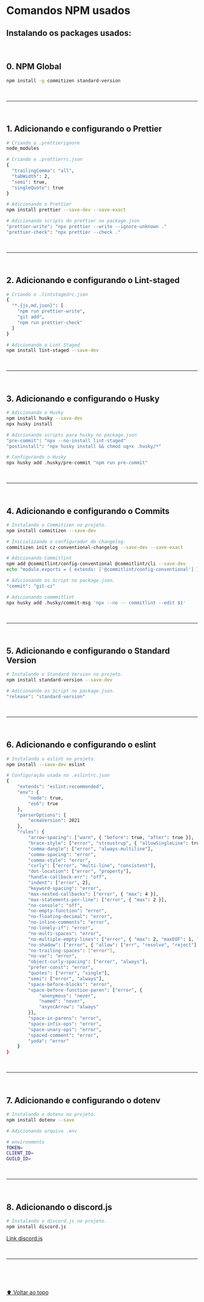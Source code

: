 # Comandos NPM usados

## Instalando os packages usados:

<br>

## 0. NPM Global

```sh
npm install -g commitizen standard-version
```

<br>

---

<br>

## 1. Adicionando e configurando o Prettier

```sh
# Criando o .prettierignore
node_modules
```

```sh
# Criando o .prettierrc.json
{
  "trailingComma": "all",
  "tabWidth": 2,
  "semi": true,
  "singleQuote": true
}
```

```sh
# Adicionando o Prettier
npm install prettier --save-dev --save-exact
```

```sh
# Adicionando scripts do prettier no package.json
"prettier-write": "npx prettier --write --ignore-unknown ."
"prettier-check": "npx prettier --check ."
```

<br>

---

<br>

## 2. Adicionando e configurando o Lint-staged

```sh
# Criando o .lintstagedrc.json
{
  "*.{js,md,json}": [
    "npm run prettier-write",
    "git add",
    "npm run prettier-check"
  ]
}
```

```sh
# Adicionando o Lint Staged
npm install lint-staged --save-dev
```

<br>

---

<br>

## 3. Adicionando e configurando o Husky

```sh
# Adicionando o Husky
npm install husky --save-dev
npx husky install
```

```sh
# Adicionando scripts para husky no package.json
"pre-commit": "npx --no-install lint-staged"
"postinstall": "npx husky install && chmod ug+x .husky/*"
```

```sh
# Configurando o Husky
npx husky add .husky/pre-commit "npm run pre-commit"
```

<br>

---

<br>

## 4. Adicionando e configurando o Commits

```sh
# Instalando o Commitizen no projeto.
npm install commitizen --save-dev
```

```sh
# Inicializando o configurador do changelog.
commitizen init cz-conventional-changelog --save-dev --save-exact
```

```sh
# Adicionando Commitlint
npm add @commitlint/config-conventional @commitlint/cli --save-dev
echo "module.exports = { extends: ['@commitlint/config-conventional'] };" > commitlint.config.js
```

```sh
# Adicionando os Script no package.json.
"commit": "git-cz"
```

```sh
# Adicionando commmitlint
npx husky add .husky/commit-msg 'npx --no -- commitlint --edit $1'
```

<br>

---

<br>

## 5. Adicionando e configurando o Standard Version

```sh
# Instalando o Standard Version no projeto.
npm install standard-version --save-dev
```

```sh
# Adicionando os Script no package.json.
"release": "standard-version"
```

<br>

---

<br>

## 6. Adicionando e configurando o eslint

```sh
# Instalando o eslint no projeto.
npm install --save-dev eslint
```

```sh
# Configuração usada no .eslintrc.json
{
	"extends": "eslint:recommended",
	"env": {
		"node": true,
		"es6": true
	},
	"parserOptions": {
		"ecmaVersion": 2021
	},
	"rules": {
		"arrow-spacing": ["warn", { "before": true, "after": true }],
		"brace-style": ["error", "stroustrup", { "allowSingleLine": true }],
		"comma-dangle": ["error", "always-multiline"],
		"comma-spacing": "error",
		"comma-style": "error",
		"curly": ["error", "multi-line", "consistent"],
		"dot-location": ["error", "property"],
		"handle-callback-err": "off",
		"indent": ["error", 2],
		"keyword-spacing": "error",
		"max-nested-callbacks": ["error", { "max": 4 }],
		"max-statements-per-line": ["error", { "max": 2 }],
		"no-console": "off",
		"no-empty-function": "error",
		"no-floating-decimal": "error",
		"no-inline-comments": "error",
		"no-lonely-if": "error",
		"no-multi-spaces": "error",
		"no-multiple-empty-lines": ["error", { "max": 2, "maxEOF": 1, "maxBOF": 0 }],
		"no-shadow": ["error", { "allow": ["err", "resolve", "reject"] }],
		"no-trailing-spaces": ["error"],
		"no-var": "error",
		"object-curly-spacing": ["error", "always"],
		"prefer-const": "error",
		"quotes": ["error", "single"],
		"semi": ["error", "always"],
		"space-before-blocks": "error",
		"space-before-function-paren": ["error", {
			"anonymous": "never",
			"named": "never",
			"asyncArrow": "always"
		}],
		"space-in-parens": "error",
		"space-infix-ops": "error",
		"space-unary-ops": "error",
		"spaced-comment": "error",
		"yoda": "error"
	}
}
```

<br>

---

<br>

## 7. Adicionando e configurando o dotenv

```sh
# Instalando o dotenv no projeto.
npm install dotenv --save
```

```sh
# Adicionando arquivo .env

# environments
TOKEN=
CLIENT_ID=
GUILD_ID=
```

<br>

---

<br>

## 8. Adicionando o discord.js

```sh
# Instalando o discord.js no projeto.
npm install discord.js
```

[Link discord.js](https://discord.js.org/)

<br>

---

<br>

<br>
<br>

[⬆ Voltar ao topo](#npm-commands)<br>
